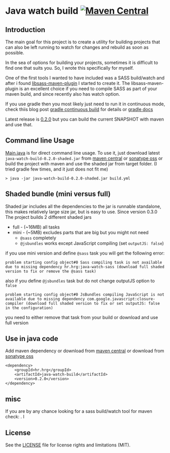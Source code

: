 # Java watch build [![Maven Central](https://img.shields.io/maven-central/v/hr.hrg/java-watch-build.svg)](https://mvnrepository.com/artifact/hr.hrg/java-watch-build)

## Introduction
The main goal for this project is to create a utility for building projects 
that can also be left running to watch for changes and rebuild as soon as possible.
 
In the sea of options for building your projects, sometimes it is difficult to find one that suits you.
So, I wrote this specifically for myself. 

One of the first tools I wanted to have included was a SASS build/watch and after i found
[libsass-maven-plugin](https://github.com/warmuuh/libsass-maven-plugin) I started to create it.
The libsass-maven-plugin is an excellent choice if you need to compile SASS as part of your maven build, 
and since recently also has watch option.

If you use gradle then you most likely just need to run it in continuous mode,
check  thiis blog post [gradle continuous build](https://blog.gradle.org/introducing-continuous-build) for details 
or [gradle docs](https://docs.gradle.org/current/userguide/continuous_build.html) 

Latest release is [0.2.0](../../releases/tag/v0.2.0) but you can build the current SNAPSHOT with maven and use that.

## Command line Usage

[Main.java](src/main/java/hr/hrg/watch/build/Main.java) is for direct command line usage.
To use it, just download latest ```java-watch-build-0.2.0-shaded.jar``` from [maven central](http://repo1.maven.org/maven2/hr/hrg/java-watch-build/) 
or [sonatype oss](https://oss.sonatype.org/content/repositories/releases/hr/hrg/java-watch-build/) 
or build the project with maven and use the shaded jar from target folder. (I tried gradle few times, and it just does not fit me)

```
> java -jar java-watch-build-0.2.0-shaded.jar build.yml 
```

## Shaded bundle (mini versus full)
Shaded jar includes all the dependencies to the jar is runnable standalone, this makes relatively large size jar, but is easy to use. Since version 0.3.0 The project builds 2 different shaded jars
 
  * full - (~16MB) all tasks
  * mini - (~5MB) excludes parts that are big but you might not need   
    * `@sass` completely 
    * `@jsbundles` works except JavaScript compiling  (set `outputJS: false`)

if you use mini version and define `@sass` task you will get the following error: 

`problem starting config object#0 Sass compiling task is not available due to missing dependency hr.hrg:java-watch-sass (download full shaded version to fix or remove the @sass task)`

also if you define `@jsbundles` task but do not change outputJS option to `false`

`problem starting config object#0 JsBundles compiling JavaScript is not available due to missing dependency com.google.javascript:closure-compiler (download full shaded version to fix or set outputJS: false in the configuration)`

you need to either remove that task from your build or download and use full version

## Use in java code

Add maven dependency or download from [maven central](http://repo1.maven.org/maven2/hr/hrg/java-watch-build/)
or download from [sonatype oss](https://oss.sonatype.org/content/repositories/releases/hr/hrg/java-watch-build/)

```
<dependency>
	<groupId>hr.hrg</groupId>
	<artifactId>java-watch-build</artifactId>
	<version>0.2.0</version>
</dependency>
```

## misc
If you are by any chance looking for a sass build/watch tool for maven check: .
I

## License

See the [LICENSE](LICENSE.md) file for license rights and limitations (MIT).
